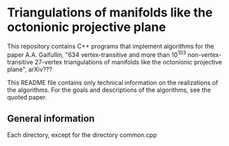 # Triangulations of manifolds like the octonionic projective plane

This repository contains C++ programs that implement algorithms for the paper A.A. Gaifullin, "634 vertex-transitive and more than $10^{103}$ non-vertex-transitive 27-vertex triangulations of manifolds like the octonionic projective plane", arXiv???

This README file contains only technical information on the realizations of the algorithms. For the goals and descriptions of the algorithms, see the quoted paper.

## General information

Each directory, except for the directory common.cpp

